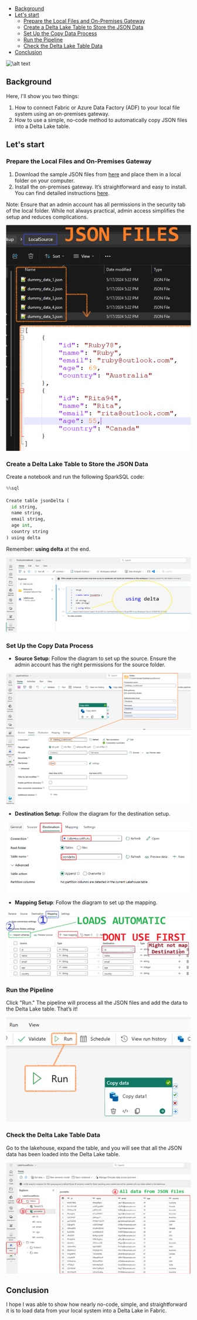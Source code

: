 - [Background](#background)
- [Let's start](#lets-start)
  - [Prepare the Local Files and On-Premises Gateway](#prepare-the-local-files-and-on-premises-gateway)
  - [Create a Delta Lake Table to Store the JSON Data](#create-a-delta-lake-table-to-store-the-json-data)
  - [Set Up the Copy Data Process](#set-up-the-copy-data-process)
  - [Run the Pipeline](#run-the-pipeline)
  - [Check the Delta Lake Table Data](#check-the-delta-lake-table-data)
- [Conclusion](#conclusion)


![\alt text](images\image-40.png)


## Background

Here, I'll show you two things:

1. How to connect Fabric or Azure Data Factory (ADF) to your local file system using an on-premises gateway.
2. How to use a simple, no-code method to automatically copy JSON files into a Delta Lake table.

## Let's start

### Prepare the Local Files and On-Premises Gateway

1. Download the sample JSON files from [here](SampleJsonFiles.zip) and place them in a local folder on your computer.
2. Install the on-premises gateway. It’s straightforward and easy to install. You can find detailed instructions [here](../PowerPlatform/OnPremiseGateway.md).

Note: Ensure that an admin account has all permissions in the security tab of the local folder. While not always practical, admin access simplifies the setup and reduces complications.

![\alt text](images\image-36.png)

### Create a Delta Lake Table to Store the JSON Data

Create a notebook and run the following SparkSQL code:

```python
%%sql

Create table jsonDelta (
  id string,
  name string,
  email string,
  age int,
  country string
) using delta
```

Remember: **using delta** at the end.

![\alt text](images\image-33.png)

### Set Up the Copy Data Process

- **Source Setup**: Follow the diagram to set up the source. Ensure the admin account has the right permissions for the source folder.

![\alt text](images\image-34.png)

- **Destination Setup**: Follow the diagram for the destination setup.

![\alt text](images\image-35.png)

- **Mapping Setup**: Follow the diagram to set up the mapping.

![\alt text](images\image-37.png)

### Run the Pipeline

Click "Run." The pipeline will process all the JSON files and add the data to the Delta Lake table. That’s it!

![\alt text](images\image-38.png)

### Check the Delta Lake Table Data

Go to the lakehouse, expand the table, and you will see that all the JSON data has been loaded into the Delta Lake table.

![\alt text](images\image-39.png)

## Conclusion

I hope I was able to show how nearly no-code, simple, and straightforward it is to load data from your local system into a Delta Lake in Fabric.

